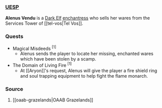 ### [UESP](https://en.uesp.net/wiki/Morrowind:Alenus_Vendu)
**Alenus Vendu** is a [Dark Elf](https://en.uesp.net/wiki/Morrowind:Dark_Elf "Morrowind:Dark Elf") [enchantress](https://en.uesp.net/wiki/Morrowind:Enchanter_Service "Morrowind:Enchanter Service") who sells her wares from the Services Tower of [[tel-vos|Tel Vos]].
### Quests
* Magical Misdeeds <sup>[1]</sup>
	* Alenus sends the player to locate her missing, enchanted wares which have been stolen by a scamp.
* The Domain of Living Fire <sup>[1]</sup>
	* At [[Aryon]]'s request, Alenus will give the player a fire shield ring and soul trapping equipment to help fight the flame monarch.
### Source
1. [[oaab-grazelands|OAAB Grazelands]]